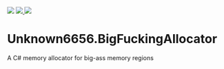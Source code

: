 [![](https://img.shields.io/github/downloads/Unknown6656-Megacorp/Unknown6656.BigFuckingAllocator/total)](https://github.com/Unknown6656-Megacorp/Unknown6656.BigFuckingAllocator/releases)
[![](https://img.shields.io/nuget/vpre/Unknown6656.BigFuckingAllocator) ![](https://img.shields.io/nuget/dt/Unknown6656.BigFuckingAllocator)](https://www.nuget.org/packages/Unknown6656.BigFuckingAllocator/)

# Unknown6656.BigFuckingAllocator
A C# memory allocator for big-ass memory regions

